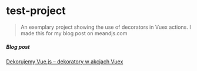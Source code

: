 # test-project

> An exemplary project showing the use of decorators in Vuex actions. I made this for my blog post on meandjs.com

##### Blog post
[Dekorujemy Vue.js – dekoratory w akcjach Vuex](https://meandjs.com/dekorujemy-vue-js-dekoratory-w-akcjach-vuex/)